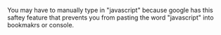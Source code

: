You may have to manually type in "javascript" because google has this saftey feature that prevents you from pasting the word "javascript" into bookmakrs or console.
